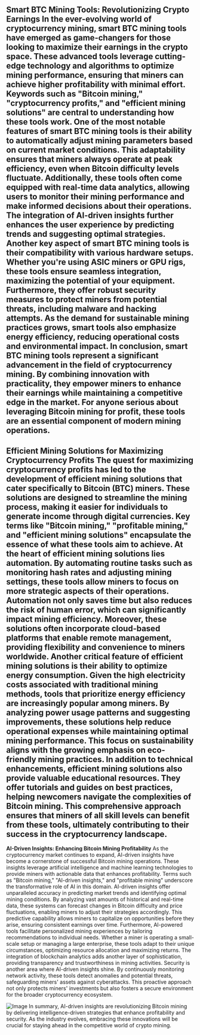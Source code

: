 **Smart BTC Mining Tools: Revolutionizing Crypto Earnings**
In the ever-evolving world of cryptocurrency mining, smart BTC mining tools have emerged as game-changers for those looking to maximize their earnings in the crypto space. These advanced tools leverage cutting-edge technology and algorithms to optimize mining performance, ensuring that miners can achieve higher profitability with minimal effort. Keywords such as "Bitcoin mining," "cryptocurrency profits," and "efficient mining solutions" are central to understanding how these tools work.
One of the most notable features of smart BTC mining tools is their ability to automatically adjust mining parameters based on current market conditions. This adaptability ensures that miners always operate at peak efficiency, even when Bitcoin difficulty levels fluctuate. Additionally, these tools often come equipped with real-time data analytics, allowing users to monitor their mining performance and make informed decisions about their operations. The integration of AI-driven insights further enhances the user experience by predicting trends and suggesting optimal strategies.
Another key aspect of smart BTC mining tools is their compatibility with various hardware setups. Whether you're using ASIC miners or GPU rigs, these tools ensure seamless integration, maximizing the potential of your equipment. Furthermore, they offer robust security measures to protect miners from potential threats, including malware and hacking attempts. As the demand for sustainable mining practices grows, smart tools also emphasize energy efficiency, reducing operational costs and environmental impact.
In conclusion, smart BTC mining tools represent a significant advancement in the field of cryptocurrency mining. By combining innovation with practicality, they empower miners to enhance their earnings while maintaining a competitive edge in the market. For anyone serious about leveraging Bitcoin mining for profit, these tools are an essential component of modern mining operations.
---
**Efficient Mining Solutions for Maximizing Cryptocurrency Profits**
The quest for maximizing cryptocurrency profits has led to the development of efficient mining solutions that cater specifically to Bitcoin (BTC) miners. These solutions are designed to streamline the mining process, making it easier for individuals to generate income through digital currencies. Key terms like "Bitcoin mining," "profitable mining," and "efficient mining solutions" encapsulate the essence of what these tools aim to achieve.
At the heart of efficient mining solutions lies automation. By automating routine tasks such as monitoring hash rates and adjusting mining settings, these tools allow miners to focus on more strategic aspects of their operations. Automation not only saves time but also reduces the risk of human error, which can significantly impact mining efficiency. Moreover, these solutions often incorporate cloud-based platforms that enable remote management, providing flexibility and convenience to miners worldwide.
Another critical feature of efficient mining solutions is their ability to optimize energy consumption. Given the high electricity costs associated with traditional mining methods, tools that prioritize energy efficiency are increasingly popular among miners. By analyzing power usage patterns and suggesting improvements, these solutions help reduce operational expenses while maintaining optimal mining performance. This focus on sustainability aligns with the growing emphasis on eco-friendly mining practices.
In addition to technical enhancements, efficient mining solutions also provide valuable educational resources. They offer tutorials and guides on best practices, helping newcomers navigate the complexities of Bitcoin mining. This comprehensive approach ensures that miners of all skill levels can benefit from these tools, ultimately contributing to their success in the cryptocurrency landscape.
---
**AI-Driven Insights: Enhancing Bitcoin Mining Profitability**
As the cryptocurrency market continues to expand, AI-driven insights have become a cornerstone of successful Bitcoin mining operations. These insights leverage artificial intelligence and machine learning technologies to provide miners with actionable data that enhances profitability. Terms such as "Bitcoin mining," "AI-driven insights," and "profitable mining" underscore the transformative role of AI in this domain.
AI-driven insights offer unparalleled accuracy in predicting market trends and identifying optimal mining conditions. By analyzing vast amounts of historical and real-time data, these systems can forecast changes in Bitcoin difficulty and price fluctuations, enabling miners to adjust their strategies accordingly. This predictive capability allows miners to capitalize on opportunities before they arise, ensuring consistent earnings over time.
Furthermore, AI-powered tools facilitate personalized mining experiences by tailoring recommendations to individual needs. Whether a miner is operating a small-scale setup or managing a large enterprise, these tools adapt to their unique circumstances, optimizing resource allocation and maximizing returns. The integration of blockchain analytics adds another layer of sophistication, providing transparency and trustworthiness in mining activities.
Security is another area where AI-driven insights shine. By continuously monitoring network activity, these tools detect anomalies and potential threats, safeguarding miners' assets against cyberattacks. This proactive approach not only protects miners' investments but also fosters a secure environment for the broader cryptocurrency ecosystem.

![Image](https://github.com/user-attachments/assets/d7419ec9-dc67-403f-bf28-8faea5f1f74f)
In summary, AI-driven insights are revolutionizing Bitcoin mining by delivering intelligence-driven strategies that enhance profitability and security. As the industry evolves, embracing these innovations will be crucial for staying ahead in the competitive world of crypto mining.
